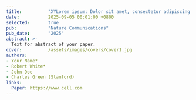```yaml
---
title:          "XYLorem ipsum: Dolor sit amet, consectetur adipiscing elit"
date:           2025-09-05 00:01:00 +0800
selected:       true
pub:            "Nature Communications"
pub_date:       "2025"
abstract: >-
  Text for abstract of your paper.
cover:          /assets/images/covers/cover1.jpg
authors:
- Your Name*
- Robert White*
- John Doe
- Charles Green (Stanford)
links:
  Paper: https://www.cell.com
---
```


